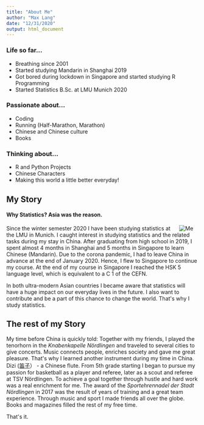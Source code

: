 ```yaml
---
title: "About Me"
author: "Max Lang"
date: "12/31/2020"
output: html_document
---
```


### Life so far...
- Breathing since 2001
- Started studying Mandarin in Shanghai 2019
- Got bored during lockdown in Singapore and started studying R Programming
- Started Statistics B.Sc. at LMU Munich 2020

### Passionate about...
- Coding
- Running (Half-Marathon, Marathon)
- Chinese and Chinese culture
- Books 

### Thinking about...
- R and Python Projects
- Chinese Characters 
- Making this world a little better everyday!

## My Story
#### Why Statistics? Asia was the reason.

<img src="/./about_files/Me.png"
    style="max-width:28%;min-width:50px; float:right;"
    alt = "Me"/>


     
Since the winter semester 2020 I have been studying statistics at the LMU in Munich.
I caught interest in studying statistics and the related tasks during my stay in China. After graduating from high school in 2019, I spent almost 4 months in Shanghai and 5 months in Singapore to learn Chinese (Mandarin). Due to the corona pandemic, I had to leave China in advance at the end of January 2020. Hence, I flew to Singapore to continue my course.
At the end of my course in Singapore I reached the HSK 5 language level, which is equivalent to a C 1 of the CEFN.

In both ultra-modern Asian countries I became aware that statistics will have a huge impact on our everyday lives in the future.
I also want to contribute and be a part of this chance to change the world. That's why I study statistics.

## The rest of my Story
My time before China is quickly told: Together with my friends, I played the tenorhorn in the *Knabenkapelle Nördlingen*  and traveled to several cities to give concerts. Music connects people, enriches society and gave me great pleasure. That's why I learned another instrument during my time in China. Dizi ([笛子](https://www.youtube.com/watch?v=0otKgaQ7gNs)） - a Chinese flute.
From 5th grade starting  I began to pursue my passion for basketball as a player and referee, later as a scout and referee at TSV Nördlingen. To achieve a goal together through hustle and hard work was a real enrichment for me.
The award of the *Sportehrennadel der Stadt Nördlingen* in 2017 was the result of years of training and a great team experience. Through music and sport I made friends all over the globe. Books and magazines filled the rest of my free time. 

That's it.